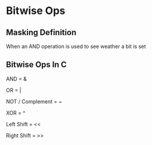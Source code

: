 # Bitwise Ops
Masking Definition
------------------

When an AND operation is used to see weather a bit is set

Bitwise Ops In C
----------------

AND = &

OR = |

NOT / Complement = ~

XOR = ^

Left Shift = <<

Right Shift = >>
